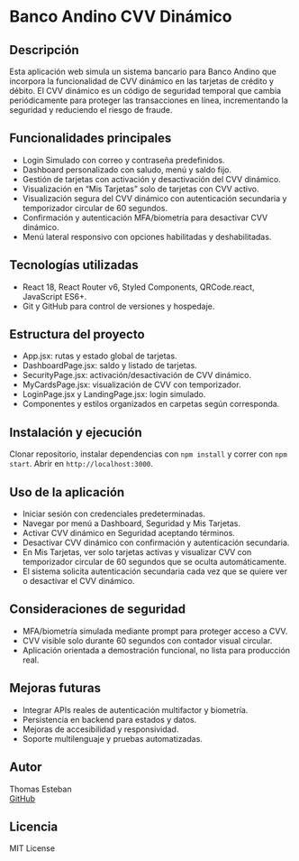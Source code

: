 # Banco Andino CVV Dinámico

## Descripción

Esta aplicación web simula un sistema bancario para Banco Andino que incorpora la funcionalidad de CVV dinámico en las tarjetas de crédito y débito. El CVV dinámico es un código de seguridad temporal que cambia periódicamente para proteger las transacciones en línea, incrementando la seguridad y reduciendo el riesgo de fraude.

## Funcionalidades principales

- Login Simulado con correo y contraseña predefinidos.
- Dashboard personalizado con saludo, menú y saldo fijo.
- Gestión de tarjetas con activación y desactivación del CVV dinámico.
- Visualización en “Mis Tarjetas” solo de tarjetas con CVV activo.
- Visualización segura del CVV dinámico con autenticación secundaria y temporizador circular de 60 segundos.
- Confirmación y autenticación MFA/biometría para desactivar CVV dinámico.
- Menú lateral responsivo con opciones habilitadas y deshabilitadas.

## Tecnologías utilizadas

- React 18, React Router v6, Styled Components, QRCode.react, JavaScript ES6+.
- Git y GitHub para control de versiones y hospedaje.

## Estructura del proyecto

- App.jsx: rutas y estado global de tarjetas.
- DashboardPage.jsx: saldo y listado de tarjetas.
- SecurityPage.jsx: activación/desactivación de CVV dinámico.
- MyCardsPage.jsx: visualización de CVV con temporizador.
- LoginPage.jsx y LandingPage.jsx: login simulado.
- Componentes y estilos organizados en carpetas según corresponda.

## Instalación y ejecución

Clonar repositorio, instalar dependencias con `npm install` y correr con `npm start`. Abrir en `http://localhost:3000`.

## Uso de la aplicación

- Iniciar sesión con credenciales predeterminadas.
- Navegar por menú a Dashboard, Seguridad y Mis Tarjetas.
- Activar CVV dinámico en Seguridad aceptando términos.
- Desactivar CVV dinámico con confirmación y autenticación secundaria.
- En Mis Tarjetas, ver solo tarjetas activas y visualizar CVV con temporizador circular de 60 segundos que se oculta automáticamente.
- El sistema solicita autenticación secundaria cada vez que se quiere ver o desactivar el CVV dinámico.

## Consideraciones de seguridad

- MFA/biometría simulada mediante prompt para proteger acceso a CVV.
- CVV visible solo durante 60 segundos con contador visual circular.
- Aplicación orientada a demostración funcional, no lista para producción real.

## Mejoras futuras

- Integrar APIs reales de autenticación multifactor y biometría.
- Persistencia en backend para estados y datos.
- Mejoras de accesibilidad y responsividad.
- Soporte multilenguaje y pruebas automatizadas.

## Autor

Thomas Esteban  
[GitHub](https://github.com/thomasesteban22)

## Licencia

MIT License
